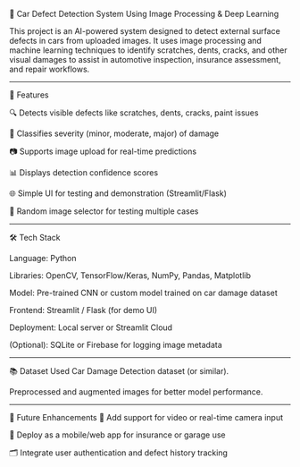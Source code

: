 🚗 Car Defect Detection System Using Image Processing & Deep Learning

This project is an AI-powered system designed to detect external surface defects in cars from uploaded images. It uses image processing and machine learning techniques to identify scratches, dents, cracks, and other visual damages to assist in automotive inspection, insurance assessment, and repair workflows.

---

🧠 Features

🔍 Detects visible defects like scratches, dents, cracks, paint issues

🧾 Classifies severity (minor, moderate, major) of damage

📷 Supports image upload for real-time predictions

📊 Displays detection confidence scores

🌐 Simple UI for testing and demonstration (Streamlit/Flask)

📂 Random image selector for testing multiple cases

---

🛠️ Tech Stack

Language: Python

Libraries: OpenCV, TensorFlow/Keras, NumPy, Pandas, Matplotlib

Model: Pre-trained CNN or custom model trained on car damage dataset

Frontend: Streamlit / Flask (for demo UI)

Deployment: Local server or Streamlit Cloud

(Optional): SQLite or Firebase for logging image metadata

---

📚 Dataset
Used Car Damage Detection dataset (or similar).

Preprocessed and augmented images for better model performance.

---

🔮 Future Enhancements
🎥 Add support for video or real-time camera input

📱 Deploy as a mobile/web app for insurance or garage use

🗂 Integrate user authentication and defect history tracking

